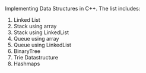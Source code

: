 Implementing Data Structures in C++.
The list includes:
1. Linked List
2. Stack using array
3. Stack using LinkedList
4. Queue using array
5. Queue using LinkedList
6. BinaryTree
7. Trie Datastructure
8. Hashmaps


